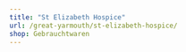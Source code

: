 ```yaml
---
title: "St Elizabeth Hospice"
url: /great-yarmouth/st-elizabeth-hospice/
shop: Gebrauchtwaren
---
```

